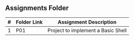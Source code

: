 ##  Assignments Folder

|   #   | Folder Link           | Assignment Description                                                                       |
| :---: | --------------------- | ---------------------------------------------------------------------------------------------|
|   1   |       P01             | Project to implement a Basic Shell                                                           |
